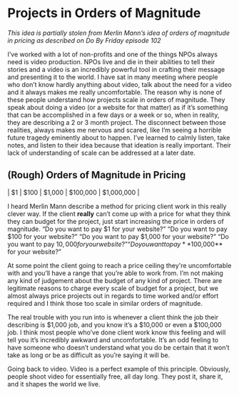 # Projects in Orders of Magnitude

*This idea is partially stolen from Merlin Mann’s idea of orders of magnitude in pricing as described on Do By Friday episode 102*

I’ve worked with a lot of non-profits and one of the things NPOs always need is video production. NPOs live and die in their abilities to tell their stories and a video is an incredibly powerful tool in crafting their message and presenting it to the world. I have sat in many meeting where people who don’t know hardly anything about video, talk about the need for a video and it always makes me really uncomfortable. The reason why is none of these people understand how projects scale in orders of magnitude. They speak about doing a video (or a website for that matter) as if it’s something that can be accomplished in a few days or a week or so, when in reality, they are describing a 2 or 3 month project. The disconnect between those realities, always makes me nervous and scared, like I’m seeing a horrible future tragedy eminently about to happen. I’ve learned to calmly listen, take notes, and listen to their idea because that ideation is really important. Their lack of understanding of scale can be addressed at a later date.

## (Rough) Orders of Magnitude in Pricing
| $1 | $100 | $1,000 | $100,000 | $1,000,000 |

I heard Merlin Mann describe a method for pricing client work in this really clever way. If the client **really** can’t come up with a price for what they think they can budget for the project, just start increasing the price in orders of magnitude.
“Do you want to pay $1 for your website?” 
“Do you want to pay $100 for your website?”
“Do you want to pay $1,000 for your website?”
“Do you want to pay $10,000 for your website?”
“Do you want to pay **$100,000** for your website?”

At some point the client going to reach a price ceiling they're uncomfortable with and you’ll have a range that you’re able to work from. I’m not making any kind of judgement about the budget of any kind of project. There are legitimate reasons to charge every scale of budget for a project, but we almost always price projects out in regards to time worked and/or effort required and I think those too scale in similar orders of magnitude. 

The real trouble with you run into is whenever a client think the job their describing is $1,000 job, and you know it’s a $10,000 or even a $100,000 job. I think most people who’ve done client work know this feeling and will tell you it’s incredibly awkward and uncomfortable. It’s an odd feeling to have someone who doesn’t understand what you do be certain that it won’t take as long or be as difficult as you’re saying it will be.

Going back to video. Video is a perfect example of this principle. Obviously, people shoot video for essentially free, all day long. They post it, share it, and it shapes the world we live. 

